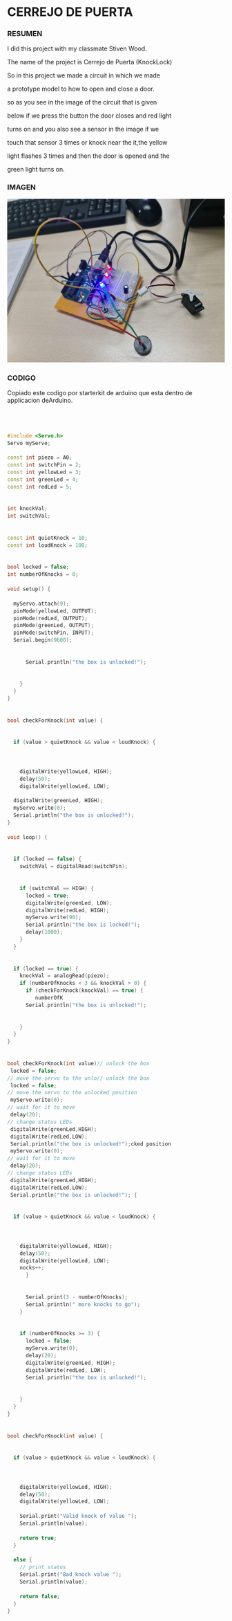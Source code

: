 # CERREJO DE PUERTA





### RESUMEN

I did this project with my classmate Stiven Wood.

The name of the project is Cerrejo de Puerta (KnockLock)

So in this project we made a circuit in which we made 

a prototype model to how to open and close a door.

so as you see in the image of the circuit that is given 

below if we press the button the door closes and red light 

turns on and you also see a sensor in the image if we 

touch that sensor 3 times or knock near the it,the yellow 

light flashes 3 times and then the door is opened and the 

green light turns on.











### IMAGEN


![](https://github.com/St1v3n3223/Arduino/blob/main/WhatsApp%20Image%202022-01-26%20at%2010.24.18.jpeg?raw=true)

### CODIGO



Copiado este codigo por starterkit de arduino que esta dentro de applicacion deArduino.

``` C++



#include <Servo.h>
Servo myServo;

const int piezo = A0;      
const int switchPin = 2;    
const int yellowLed = 3;   
const int greenLed = 4;    
const int redLed = 5;   


int knockVal;
int switchVal;


const int quietKnock = 10;
const int loudKnock = 100;


bool locked = false;
int numberOfKnocks = 0;

void setup() {
  
  myServo.attach(9);
  pinMode(yellowLed, OUTPUT);
  pinMode(redLed, OUTPUT);
  pinMode(greenLed, OUTPUT);
  pinMode(switchPin, INPUT);
  Serial.begin(9600);

  
      Serial.println("the box is unlocked!");

     
    }
  }
}


bool checkForKnock(int value) {
  
  
  if (value > quietKnock && value < loudKnock) {

    
    
    digitalWrite(yellowLed, HIGH);
    delay(50);
    digitalWrite(yellowLed, LOW);
    
  digitalWrite(greenLed, HIGH); 
  myServo.write(0);
  Serial.println("the box is unlocked!");
}

void loop() {

  
  if (locked == false) {
    switchVal = digitalRead(switchPin);

    
    if (switchVal == HIGH) {
      locked = true;
      digitalWrite(greenLed, LOW);
      digitalWrite(redLed, HIGH);
      myServo.write(90);
      Serial.println("the box is locked!");
      delay(1000);
    }
  }

  
  if (locked == true) {
    knockVal = analogRead(piezo);
    if (numberOfKnocks < 3 && knockVal > 0) {
      if (checkForKnock(knockVal) == true) {
         numberOfK
      Serial.println("the box is unlocked!");

     
    }
  }
}


bool checkForKnock(int value)// unlock the box
 locked = false;
// move the servo to the unlo// unlock the box
 locked = false;
// move the servo to the unlocked position
 myServo.write(0);
// wait for it to move
 delay(20);
// change status LEDs
 digitalWrite(greenLed,HIGH);
 digitalWrite(redLed,LOW);
 Serial.println("the box is unlocked!");cked position
 myServo.write(0);
// wait for it to move
 delay(20);
// change status LEDs
 digitalWrite(greenLed,HIGH);
 digitalWrite(redLed,LOW);
 Serial.println("the box is unlocked!"); {
  
  
  if (value > quietKnock && value < loudKnock) {

    
    
    digitalWrite(yellowLed, HIGH);
    delay(50);
    digitalWrite(yellowLed, LOW);
    nocks++;
      }

      
      Serial.print(3 - numberOfKnocks);
      Serial.println(" more knocks to go");
    }

    
    if (numberOfKnocks >= 3) {
      locked = false;
      myServo.write(0);
      delay(20);
      digitalWrite(greenLed, HIGH);
      digitalWrite(redLed, LOW);
      Serial.println("the box is unlocked!");

     
    }
  }
}


bool checkForKnock(int value) {
  
  
  if (value > quietKnock && value < loudKnock) {

    
    
    digitalWrite(yellowLed, HIGH);
    delay(50);
    digitalWrite(yellowLed, LOW);
    
    Serial.print("Valid knock of value ");
    Serial.println(value);
    
    return true;
  }
  
  else {
    // print status
    Serial.print("Bad knock value ");
    Serial.println(value);
    
    return false;
  }
}
```

